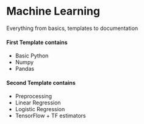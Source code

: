 # Machine Learning
Everything from basics, templates to documentation

#### First Template contains
  - Basic Python 
  - Numpy 
  - Pandas


#### Second Template contains
  - Preprocessing 
  - Linear Regression
  - Logistic Regression
  - TensorFlow + TF estimators
 
